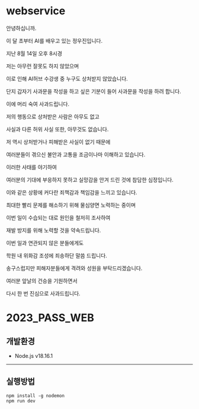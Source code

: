 # webservice
안녕하십니까.

이 달 초부터 AI를 배우고 있는 정우진입니다.

지난 8월 14일 오후 8시경

저는 아무런 잘못도 하지 않았으며

이로 인해 AI허브 수강생 중 누구도 상처받지 않았습니다.

단지 갑자기 사과문을 작성을 하고 싶은 기분이 들어 사과문을 작성을 하려 합니다.

이에 머리 숙여 사과드립니다.

저의 행동으로 상처받은 사람은 아무도 없고

사실과 다른 허위 사실 또한, 아무것도 없습니다.

저 역시 상처받거나 피해받은 사실이 없기 때문에

여러분들이 겪으신 불안과 고통을 조금이나마 이해하고 있습니다.

이러한 사태를 야기하여

여러분의 기대에 부응하지 못하고 실망감을 안겨 드린 것에 참담한 심정입니다.

이와 같은 상황에 커다란 죄책감과 책임감을 느끼고 있습니다.

최대한 빨리 문제를 해소하기 위해 물심양면 노력하는 중이며

이번 일이 수습되는 대로 원인을 철저히 조사하여

재발 방지를 위해 노력할 것을 약속드립니다.

이번 일과 연관되지 않은 분들에게도

학원 내 위화감 조성에 죄송하단 말씀 드립니다.

송구스럽지만 피해자분들에게 격려와 성원을 부탁드리겠습니다.

여러분 앞날의 건승을 기원하면서

다시 한 번 진심으로 사과드립니다.
# 2023_PASS_WEB
## 개발환경
* Node.js v18.16.1
---
## 실행방법
```
npm install -g nodemon
npm run dev
```
